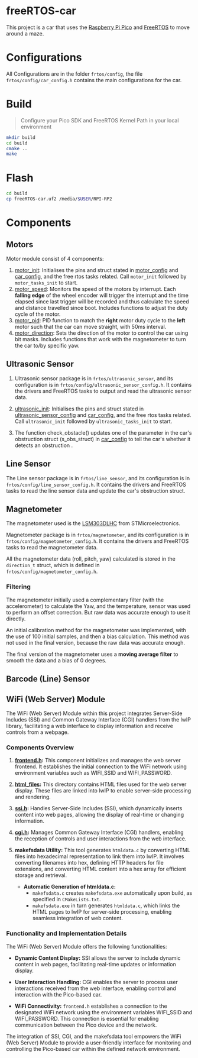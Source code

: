 # freeRTOS-car

This project is a car that uses the [Raspberry Pi Pico](https://www.raspberrypi.org/products/raspberry-pi-pico/)
and [FreeRTOS](https://www.freertos.org/) to move around a maze.

# Configurations

All Configurations are in the folder `frtos/config`, the file `frtos/config/car_config.h` contains the main
configurations for the car.

# Build

> Configure your Pico SDK and FreeRTOS Kernel Path in your local environment

```bash
mkdir build
cd build
cmake ..
make
```

# Flash

```bash
cd build
cp freeRTOS-car.uf2 /media/$USER/RPI-RP2
```

# Components
## Motors
Motor module consist of 4 components:

1. [motor_init](frtos/motor/motor_init.h): Initialises the pins and struct stated in [motor_config](frtos/config/motor_config.h) and [car_config](frtos/config/car_config.h), and the free rtos tasks related. Call `motor_init` followed by `motor_tasks_init` to start.
2. [motor_speed](frtos/motor/motor_speed.h): Monitors the speed of the motors by interrupt. Each **falling edge** of the wheel encoder will trigger the interrupt and the time elapsed since last trigger will be recorded and thus calculate the speed and distance travelled since boot. Includes functions to adjust the duty cycle of the motor.
3. [motor_pid](frtos/motor/motor_pid.h): PID function to match the **right** motor duty cycle to the **left** motor such that the car can move straight, with 50ms interval.
4. [motor_direction](frtos/motor/motor_direction.h): Sets the direction of the motor to control the car using bit masks. Includes functions that work with the magnetometer to turn the car to/by specific yaw.

## Ultrasonic Sensor
1. Ultrasonic sensor package is in `frtos/ultrasonic_sensor`, and its configuration is in `frtos/config/ultrasonic_sensor_config.h`. It contains the drivers and FreeRTOS tasks to output and read the ultrasonic sensor data.

2. [ultrasonic_init](frtos/ultrasonic_sensor/ultrasonic_init.h): Initialises the pins and struct stated in [ultrasonic_sensor_config](frtos/config/ultrasonic_sensor_config.h) and [car_config](frtos/config/car_config.h), and the free rtos tasks related. Call `ultrasonic_init` followed by `ultrasonic_tasks_init` to start.

3. The function check_obstacle() updates one of the parameter in the car's obstruction struct (s_obs_struct) in [car_config](frtos/config/car_config.h) to tell the car's whether it detects an obstruction . 

## Line Sensor

The Line sensor package is in `frtos/line_sensor`, and its configuration is in `frtos/config/line_sensor_config.h`. It
contains the drivers and FreeRTOS tasks to read the line sensor data and update the car's obstruction struct.

## Magnetometer

The magnetometer used is the [LSM303DLHC](https://www.st.com/resource/en/datasheet/lsm303dlhc.pdf) from STMicroelectronics.

Magnetometer package is in `frtos/magnetometer`, and its configuration is in `frtos/config/magnetometer_config.h`. It 
contains the drivers and FreeRTOS tasks to read the magnetometer data.

All the magnetometer data (roll, pitch, yaw) calculated is stored in the `direction_t` struct, which is defined in
`frtos/config/magnetometer_config.h`.

### Filtering

The magnetometer initially used a complementary filter (with the accelerometer) to calculate the Yaw, and the temperature,
sensor was used to perform an offset correction. But raw data was accurate enough to use it directly. 

An initial calibration method for the magnetometer was implemented, with the use of 100 initial samples, and then
a bias calculation. This method was not used in the final version, because the raw data was accurate enough.

The final version of the magnetometer uses a **moving average filter** to smooth the data and a bias of 0 degrees.

## Barcode (Line) Sensor


## WiFi (Web Server) Module

The WiFi (Web Server) Module within this project integrates Server-Side Includes (SSI) and Common Gateway Interface (CGI) handlers from the lwIP library, facilitating a web interface to display information and receive controls from a webpage.

### Components Overview

1. **[frontend.h](frtos/frontend/frontend.h):** This component initializes and manages the web server frontend. It establishes the initial connection to the WiFi network using environment variables such as WIFI_SSID and WIFI_PASSWORD.

2. **[html_files](frtos/frontend/html_files):** This directory contains HTML files used for the web server display. These files are linked into lwIP to enable server-side processing and rendering.

3. **[ssi.h](frtos/frontend/ssi.h):** Handles Server-Side Includes (SSI), which dynamically inserts content into web pages, allowing the display of real-time or changing information.

4. **[cgi.h](frtos/frontend/cgi.h):** Manages Common Gateway Interface (CGI) handlers, enabling the reception of controls and user interactions from the web interface.

5. **makefsdata Utility:** This tool generates `htmldata.c` by converting HTML files into hexadecimal representation to link them into lwIP. It involves converting filenames into hex, defining HTTP headers for file extensions, and converting HTML content into a hex array for efficient storage and retrieval.

    - **Automatic Generation of htmldata.c:**
        - `makefsdata.c` creates `makefsdata.exe` automatically upon build, as specified in `CMakeLists.txt`.
        - `makefsdata.exe` in turn generates `htmldata.c`, which links the HTML pages to lwIP for server-side processing, enabling seamless integration of web content.

### Functionality and Implementation Details

The WiFi (Web Server) Module offers the following functionalities:

- **Dynamic Content Display:** SSI allows the server to include dynamic content in web pages, facilitating real-time updates or information display.

- **User Interaction Handling:** CGI enables the server to process user interactions received from the web interface, enabling control and interaction with the Pico-based car.

- **WiFi Connectivity:** `frontend.h` establishes a connection to the designated WiFi network using the environment variables WIFI_SSID and WIFI_PASSWORD. This connection is essential for enabling communication between the Pico device and the network.


The integration of SSI, CGI, and the makefsdata tool empowers the WiFi (Web Server) Module to provide a user-friendly interface for monitoring and controlling the Pico-based car within the defined network environment.

